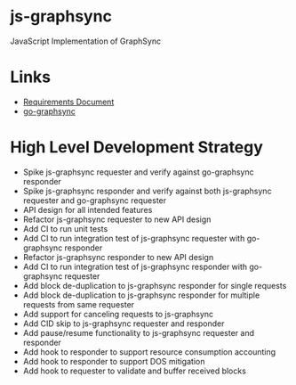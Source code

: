 # js-graphsync
JavaScript Implementation of GraphSync

# Links

* [Requirements Document](https://docs.google.com/document/d/1cPXBWnpgDI3f8L5cmEAcBL_xyJ7cfbBLNWZPN9VJUJU/edit?usp=sharing)
* [go-graphsync](https://github.com/ipfs/go-graphsync)

# High Level Development Strategy

* Spike js-graphsync requester and verify against go-graphsync responder
* Spike js-graphsync responder and verify against both js-graphsync requester and go-graphsync requester
* API design for all intended features  
* Refactor js-graphsync requester to new API design
* Add CI to run unit tests 
* Add CI to run integration test of js-graphsync requester with go-graphsync responder
* Refactor js-graphsync responder to new API design
* Add CI to run integration test of js-graphsync responder with go-graphsync requester
* Add block de-duplication to js-graphsync responder for single requests
* Add block de-duplication to js-graphsync responder for multiple requests from same requester
* Add support for canceling requests to js-graphsync
* Add CID skip to js-graphsync requester and responder
* Add pause/resume functionality to js-graphsync requester and responder
* Add hook to responder to support resource consumption accounting
* Add hook to responder to support DOS mitigation
* Add hook to requester to validate and buffer received blocks
 